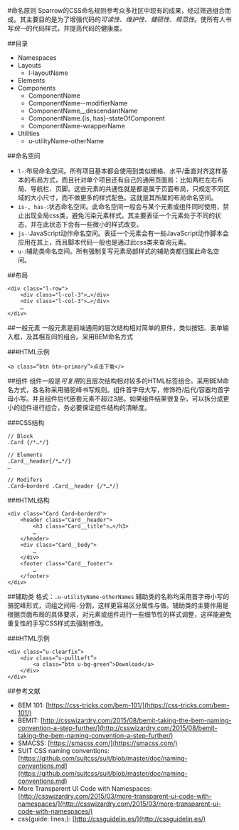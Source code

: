 #命名原则
Sparrow的CSS命名规则参考众多社区中现有的成果，经过筛选组合而成。其主要目的是为了增强代码的*可读性*、*维护性*、*健硕性*、*规范性*。使所有人书写*统一*的代码样式，并提高代码的健康度。

##目录
- Namespaces
- Layouts
	- l-layoutName
- Elements
- Components
	- ComponentName
	- ComponentName--modifierName
	- ComponentName__descendantName
	- ComponentName.{is, has}-stateOfComponent
	- ComponentName-wrapperName
- Utilities
	- u-utilityName-otherName

##命名空间
  - `l-`:布局命名空间。所有项目基本都会使用到类似栅格、水平/垂直对齐这样基本的布局方式，而且针对单个项目还有自己的通用页面局：比如两栏左右布局、导航栏、页脚。这些元素的共通性就是都是属于页面布局，只规定不同区域的大小尺寸，而不做更多的样式配色。这就是其所属的布局命名空间。
  - `is-, has-`:状态命名空间。此命名空间一般会与某个元素或组件同时使用，禁止出现全局css类，避免污染元素样式。其主要表征一个元素处于不同的状态，并在此状态下会有一些微小的样式改变。
  - `js-`:JavaScript动作命名空间。表征一个元素会有一些JavaScript动作脚本会应用在其上，而且脚本代码一般也是通过此css类来查询元素。
  - `u-`:辅助类命名空间。所有强制复写元素局部样式的辅助类都归属此命名空间。

##布局
```
<div class="l-row">
	<div class="l-col-3">…</div>
	<div class="l-col-3">…</div>
	…
</div>
```

##一般元素
一般元素是前端通用的层次结构相对简单的原件，类似按钮、表单输入框，及其相互间的组合。采用BEM命名方式

###HTML示例
```
<a class=“btn btn—primary”>点击下载</>
```

##组件
组件一般是*可复用*的且层次结构相对较多的HTML标签组合。采用BEM命名方式，各名称采用骆驼峰书写规则。组件首字母大写，修饰符/后代/容器均首字母小写。并且组件后代嵌套元素不超过3层。如果组件结果很复杂，可以拆分成更小的组件进行组合，务必要保证组件结构的清晰度。

###CSS结构
```
// Block
.Card {/*…*/}

// Elements
.Card__header{/*…*/}
…

// Modifers
.Card—borderd .Card__header {/*…*/}
```
###HTML结构
```
<div class="Card Card—borderd">
	<header class="Card__header">
		<h3 class="Card__title">…</h3>
		…
	</header>
	<div class="Card__body">
		…
	</div>
	<footer class="Card__footer">
		…
	</footer>
</div>
```

##辅助类
格式：`.u-utilityName-otherNames`
辅助类的名称均采用首字母小写的骆驼峰形式，词组之间用`-`分割，这样更容易区分属性与值。辅助类的主要作用是根据页面布局的具体要求，对元素或组件进行一些细节性的样式调整，这样能避免重复性的手写CSS样式去强制修改。

###HTML示例
```
<div class=“u-clearfix”>
	<div class=“u-pullLeft”>
		<a class=“btn u-bg-green”>Download</a>
	</div>
</div>
```

##参考文献
- BEM 101: [https://css-tricks.com/bem-101/](https://css-tricks.com/bem-101/)
- BEMIT: [http://csswizardry.com/2015/08/bemit-taking-the-bem-naming-convention-a-step-further/](http://csswizardry.com/2015/08/bemit-taking-the-bem-naming-convention-a-step-further/)
- SMACSS: [https://smacss.com/](https://smacss.com/)
- SUIT CSS naming conventions: [https://github.com/suitcss/suit/blob/master/doc/naming-conventions.md](https://github.com/suitcss/suit/blob/master/doc/naming-conventions.md)
- More Transparent UI Code with Namespaces: [http://csswizardry.com/2015/03/more-transparent-ui-code-with-namespaces/](http://csswizardry.com/2015/03/more-transparent-ui-code-with-namespaces/)
- css{guide: lines;}: [http://cssguidelin.es/](http://cssguidelin.es/)
